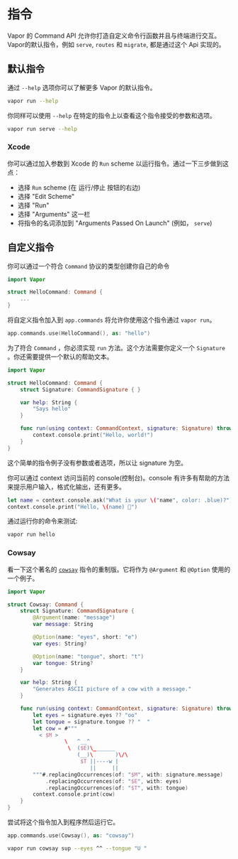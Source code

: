 # 指令

Vapor 的 Command API 允许你打造自定义命令行函数并且与终端进行交互。Vapor的默认指令，例如 `serve`, `routes` 和 `migrate`, 都是通过这个 Api 实现的。

## 默认指令

通过 `--help` 选项你可以了解更多 Vapor 的默认指令。

```sh
vapor run --help
```

你同样可以使用 `--help` 在特定的指令上以查看这个指令接受的参数和选项。

```sh
vapor run serve --help
```

### Xcode

你可以通过加入参数到 Xcode 的  `Run` scheme 以运行指令。通过一下三步做到这点：

- 选择 `Run` scheme (在 运行/停止 按钮的右边)
- 选择 "Edit Scheme"
- 选择 "Run"
- 选择 "Arguments" 这一栏
- 将指令的名词添加到 "Arguments Passed On Launch" (例如， `serve`)

## 自定义指令

你可以通过一个符合 `Command` 协议的类型创建你自己的命令

```swift
import Vapor

struct HelloCommand: Command { 
	...
}
```

将自定义指令加入到 `app.commands` 将允许你使用这个指令通过 `vapor run`。

```swift
app.commands.use(HelloCommand(), as: "hello")
```

为了符合 `Command` ，你必须实现 `run` 方法。这个方法需要你定义一个 `Signature` 。你还需要提供一个默认的帮助文本。

```swift
import Vapor

struct HelloCommand: Command {
    struct Signature: CommandSignature { }

    var help: String {
        "Says hello"
    }

    func run(using context: CommandContext, signature: Signature) throws {
        context.console.print("Hello, world!")
    }
}
```

这个简单的指令例子没有参数或者选项，所以让 signature 为空。

你可以通过 context 访问当前的 console(控制台)。console 有许多有帮助的方法来提示用户输入，格式化输出，还有更多。

```swift
let name = context.console.ask("What is your \("name", color: .blue)?")
context.console.print("Hello, \(name) 👋")
```

通过运行你的命令来测试:

```sh
vapor run hello
```

### Cowsay

看一下这个著名的 [`cowsay`](https://en.wikipedia.org/wiki/Cowsay) 指令的重制版。它将作为 `@Argument` 和 `@Option` 使用的一个例子。

```swift
import Vapor

struct Cowsay: Command {
    struct Signature: CommandSignature {
        @Argument(name: "message")
        var message: String

        @Option(name: "eyes", short: "e")
        var eyes: String?

        @Option(name: "tongue", short: "t")
        var tongue: String?
    }

    var help: String {
        "Generates ASCII picture of a cow with a message."
    }

    func run(using context: CommandContext, signature: Signature) throws {
        let eyes = signature.eyes ?? "oo"
        let tongue = signature.tongue ?? "  "
        let cow = #"""
          < $M >
                  \   ^__^
                   \  ($E)\_______
                      (__)\       )\/\
                       $T ||----w |
                          ||     ||
        """#.replacingOccurrences(of: "$M", with: signature.message)
            .replacingOccurrences(of: "$E", with: eyes)
            .replacingOccurrences(of: "$T", with: tongue)
        context.console.print(cow)
    }
}
```

尝试将这个指令加入到程序然后运行它。

```swift
app.commands.use(Cowsay(), as: "cowsay")
```

```sh
vapor run cowsay sup --eyes ^^ --tongue "U "
```
